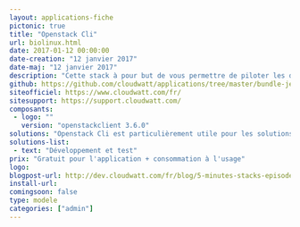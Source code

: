 ```yaml
---
layout: applications-fiche
pictonic: true
title: "Openstack Cli"
url: biolinux.html
date: 2017-01-12 00:00:00
date-creation: "12 janvier 2017"
date-maj: "12 janvier 2017"
description: "Cette stack à pour but de vous permettre de piloter les différents modules de l'infrastructure Openstack de Cloudwatt. En démarrant une image basée sur Debian Jessie avec le client openstack installé et vos informations d'identification qui vont vous permettre d'accéder à l'API de Cloudwatt via le shell de l'instance."
github: https://github.com/cloudwatt/applications/tree/master/bundle-jessie-openstack-cli
siteofficiel: https://www.cloudwatt.com/fr/
sitesupport: https://support.cloudwatt.com/
composants:
 - logo: ""
   version: "openstackclient 3.6.0"
solutions: "Openstack Cli est particulièrement utile pour les solutions Cloudwatt suivantes :"
solutions-list: 
 - text: "Développement et test"
prix: "Gratuit pour l'application + consommation à l'usage"
logo: 
blogpost-url: http://dev.cloudwatt.com/fr/blog/5-minutes-stacks-episode-quarante-six-openstack-cli.html
install-url:
comingsoon: false
type: modele
categories: ["admin"]
---
```

